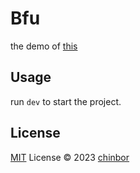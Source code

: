 # Bfu

the demo of [this](https://www.bilibili.com/video/BV1KQ4y1S7ER/?p=2&spm_id_from=pageDriver&vd_source=42ddedc50b84f4be4022e6fb50516b63)

## Usage

run `dev` to start the project.

## License

[MIT](https://github.com/chinbor/automne/blob/main/LICENSE) License © 2023 [chinbor](https://github.com/chinbor)
